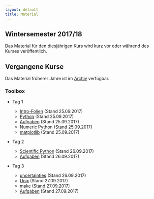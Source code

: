 ```yaml
---
layout: default
title: Material
---
```



## Wintersemester 2017/18

Das Material für den diesjährigen Kurs wird kurz vor oder während des
Kurses veröffentlich.


## Vergangene Kurse

Das Material früherer Jahre ist im [Archiv](archive.html) verfügbar.


### Toolbox

- Tag 1
    - [Intro-Folien](files/archive/2017/intro.pdf) (Stand 25.09.2017)
    - [Python](files/archive/2017/python.html) (Stand 25.09.2017)
    - [Aufgaben](files/archive/2017/exercises-toolbox-1.zip) (Stand 25.09.2017)
    - [Numeric Python](files/archive/2017/numeric-python.html) (Stand 25.09.2017)
    - [matplotlib](files/archive/2017/matplotlib.html) (Stand 25.09.2017)

- Tag 2
    - [Scientific Python](files/archive/2017/scientific-python.html) (Stand 26.09.2017)
    - [Aufgaben](files/archive/2017/exercises-toolbox-2.zip) (Stand 26.09.2017)

- Tag 3
    - [uncertainties](files/archive/2017/uncertainties.html) (Stand 26.09.2017)
    - [Unix](files/archive/2017/unix.pdf) (Stand 27.09.2017)
    - [make](files/archive/2017/make.pdf) (Stand 27.09.2017)
    - [Aufgaben](files/archive/2017/exercises-toolbox-3.zip) (Stand 27.09.2017)
